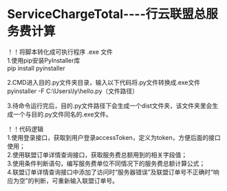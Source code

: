 # ServiceChargeTotal----行云联盟总服务费计算


   ！！将脚本转化成可执行程序 .exe 文件  
1.使用pip安装PyInstaller库  
  pip install pyinstaller  

2.CMD进入目的.py文件夹目录，输入以下代码将.py文件转换成.exe文件  
  pyinstaller -F C:\Users\ly\hello.py（文件路径）  

3.待命令运行完后，目的.py文件路径下会生成一个dist文件夹，该文件夹里会生成一个与目的.py文件同名的.exe文件。  

   ！！代码逻辑  
1.使用登录接口，获取到用户登录accessToken，定义为token，方便后面的接口使用；  
2.使用联盟订单详情查询接口，获取服务费总额用到的相关字段值；  
3.使用条件判断语句，编写服务费单位不同情况下的服务费总额计算公式；  
4.联盟订单详情查询接口中添加了访问时“服务器错误”及联盟订单号不正确时“响应为空”的判断，可重新输入联盟订单号。